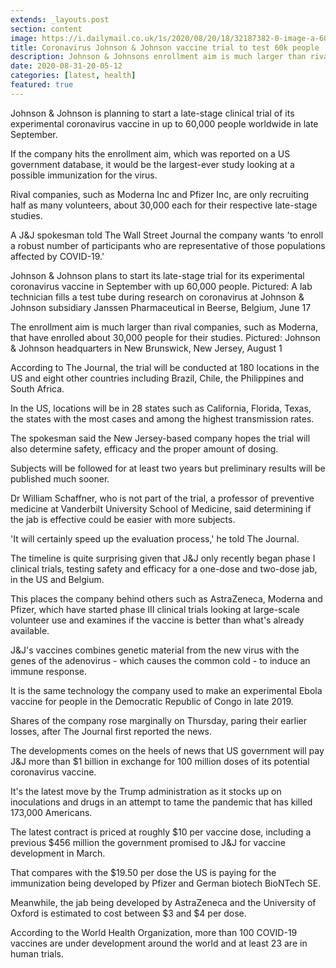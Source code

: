 ```yaml
---
extends: _layouts.post
section: content
image: https://i.dailymail.co.uk/1s/2020/08/20/18/32187382-0-image-a-60_1597944957209.jpg 
title: Coronavirus Johnson & Johnson vaccine trial to test 60k people 
description: Johnson & Johnsons enrollment aim is much larger than rival vaccine companies, such as Moderna and Pfizer, that have enrolled about 30,000 people each for their studies. 
date: 2020-08-31-20-05-12 
categories: [latest, health] 
featured: true 
--- 
```

Johnson & Johnson is planning to start a late-stage clinical trial of its experimental coronavirus vaccine in up to 60,000 people worldwide in late September.

If the company hits the enrollment aim, which was reported on a US government database, it would be the largest-ever study looking at a possible immunization for the virus.

Rival companies, such as Moderna Inc and Pfizer Inc, are only recruiting half as many volunteers, about 30,000 each for their respective late-stage studies.

A J&J spokesman told The Wall Street Journal the company wants 'to enroll a robust number of participants who are representative of those populations affected by COVID-19.'  

Johnson & Johnson plans to start its late-stage trial for its experimental coronavirus vaccine in September with up 60,000 people. Pictured: A lab technician fills a test tube during research on coronavirus at Johnson & Johnson subsidiary Janssen Pharmaceutical in Beerse, Belgium, June 17

The enrollment aim is much larger than rival companies, such as Moderna, that have enrolled about 30,000 people for their studies. Pictured: Johnson & Johnson headquarters in New Brunswick, New Jersey, August 1

According to The Journal, the trial will be conducted at 180 locations in the US and eight other countries including Brazil, Chile, the Philippines and South Africa.

In the US, locations will be in 28 states such as California, Florida, Texas, the states with the most cases and among the highest transmission rates.

The spokesman said the New Jersey-based company hopes the trial will also determine safety, efficacy and the proper amount of dosing. 

Subjects will be followed for at least two years but preliminary results will be published much sooner. 

Dr William Schaffner, who is not part of the trial, a professor of preventive medicine at Vanderbilt University School of Medicine, said determining if the jab is effective could be easier with more subjects. 

'It will certainly speed up the evaluation process,' he told The Journal.



The timeline is quite surprising given that J&J only recently began phase I clinical trials, testing safety and efficacy for a one-dose and two-dose jab, in the US and Belgium.

This places the company behind others such as AstraZeneca, Moderna and Pfizer, which have started phase III clinical trials looking at large-scale volunteer use and examines if the vaccine is better than what's already available.  

J&J's vaccines combines genetic material from the new virus with the genes of the adenovirus - which causes the common cold - to induce an immune response.

It is the same technology the company used to make an experimental Ebola vaccine for people in the Democratic Republic of Congo in late 2019.  

Shares of the company rose marginally on Thursday, paring their earlier losses, after The Journal first reported the news. 





The developments comes on the heels of news that US government will pay J&J more than $1 billion in exchange for 100 million doses of its potential coronavirus vaccine.

It's the latest move by the Trump administration as it stocks up on inoculations and drugs in an attempt to tame the pandemic that has killed 173,000 Americans.

The latest contract is priced at roughly $10 per vaccine dose, including a previous $456 million the government promised to J&J for vaccine development in March.

That compares with the $19.50 per dose the US is paying for the immunization being developed by Pfizer and German biotech BioNTech SE.

Meanwhile, the jab being developed by AstraZeneca and the University of Oxford is estimated to cost between $3 and $4 per dose.  

According to the World Health Organization, more than 100 COVID-19 vaccines are under development around the world and at least 23 are in human trials.



